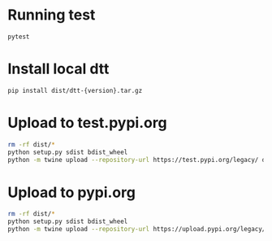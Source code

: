 # Running test

```
pytest
```


# Install local dtt

`pip install dist/dtt-{version}.tar.gz`

# Upload to test.pypi.org

```sh
rm -rf dist/*
python setup.py sdist bdist_wheel
python -m twine upload --repository-url https://test.pypi.org/legacy/ dist/*
```

# Upload to pypi.org

```sh
rm -rf dist/*
python setup.py sdist bdist_wheel
python -m twine upload --repository-url https://upload.pypi.org/legacy/ dist/*
```
